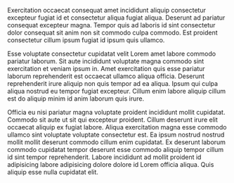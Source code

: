 Exercitation occaecat consequat amet incididunt aliquip consectetur excepteur fugiat id et consectetur aliqua fugiat aliqua. Deserunt ad pariatur consequat excepteur magna. Tempor quis ad laboris id sint consectetur dolor consequat sit anim non sit commodo culpa commodo. Est proident consectetur cillum ipsum fugiat id ipsum quis ullamco.

Esse voluptate consectetur cupidatat velit Lorem amet labore commodo pariatur laborum. Sit aute incididunt voluptate magna commodo sint exercitation et veniam ipsum in. Amet exercitation quis esse pariatur laborum reprehenderit est occaecat ullamco aliqua officia. Deserunt reprehenderit irure aliquip non quis tempor ad ea aliqua. Ipsum qui culpa aliqua nostrud eu tempor fugiat excepteur. Cillum enim labore aliquip cillum est do aliquip minim id anim laborum quis irure.

Officia eu nisi pariatur magna voluptate proident incididunt mollit cupidatat. Commodo sit aute ut sit qui excepteur proident. Cillum deserunt irure elit occaecat aliquip ex fugiat labore. Aliqua exercitation magna esse commodo ullamco sint voluptate voluptate consectetur est. Ea ipsum nostrud nostrud mollit mollit deserunt commodo cillum enim cupidatat. Ex deserunt laborum commodo cupidatat tempor deserunt esse commodo aliquip tempor cillum id sint tempor reprehenderit. Labore incididunt ad mollit proident id adipisicing labore adipisicing dolore dolore id Lorem officia aliqua. Quis aliquip esse nulla cupidatat elit.